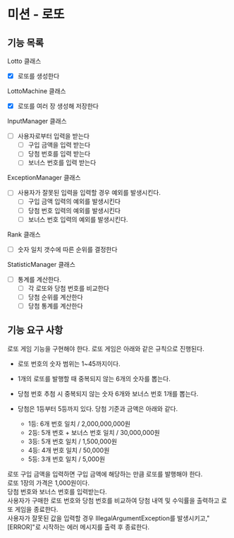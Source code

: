 # 미션 - 로또

## 기능 목록

Lotto 클래스

- [x] 로또를 생성한다

LottoMachine 클래스

- [x] 로또를 여러 장 생성해 저장한다

InputManager 클래스

- [ ] 사용자로부터 입력을 받는다
  - [ ] 구입 금액을 입력 받는다
  - [ ] 당첨 번호를 입력 받는다
  - [ ] 보너스 번호를 입력 받는다

ExceptionManager 클래스

- [ ] 사용자가 잘못된 입력을 입력할 경우 예외를 발생시킨다.
  - [ ] 구입 금액 입력의 예외를 발생시킨다
  - [ ] 당첨 번호 입력의 예외를 발생시킨다
  - [ ] 보너스 번호 입력의 예외를 발생시킨다.

Rank 클래스

- [ ] 숫자 일치 갯수에 따른 순위를 결정한다

StatisticManager 클래스

- [ ] 통계를 계산한다.
  - [ ] 각 로또와 당첨 번호를 비교한다
  - [ ] 당첨 순위를 계산한다
  - [ ] 당첨 통계를 계산한다

## 기능 요구 사항

로또 게임 기능을 구현해야 한다. 로또 게임은 아래와 같은 규칙으로 진행된다.

- 로또 번호의 숫자 범위는 1~45까지이다.
- 1개의 로또를 발행할 때 중복되지 않는 6개의 숫자를 뽑는다.
- 당첨 번호 추첨 시 중복되지 않는 숫자 6개와 보너스 번호 1개를 뽑는다.
- 당첨은 1등부터 5등까지 있다. 당첨 기준과 금액은 아래와 같다.


    - 1등: 6개 번호 일치 / 2,000,000,000원
    - 2등: 5개 번호 + 보너스 번호 일치 / 30,000,000원
    - 3등: 5개 번호 일치 / 1,500,000원
    - 4등: 4개 번호 일치 / 50,000원
    - 5등: 3개 번호 일치 / 5,000원


로또 구입 금액을 입력하면 구입 금액에 해당하는 만큼 로또를 발행해야 한다.  
로또 1장의 가격은 1,000원이다.  
당첨 번호와 보너스 번호를 입력받는다.  
사용자가 구매한 로또 번호와 당첨 번호를 비교하여 당첨 내역 및 수익률을 출력하고 로또 게임을 종료한다.  
사용자가 잘못된 값을 입력할 경우 IllegalArgumentException를 발생시키고,"[ERROR]"로 시작하는 에러 메시지를 출력 후 종료한다.